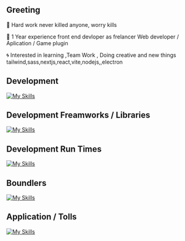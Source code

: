 ## Greeting


:low_brightness: Hard work never killed anyone, worry kills 

:trident: 1  Year experience front end devloper as frelancer Web developer / Aplication / Game plugin 

:cyclone: Interested in learning ,Team Work , Doing creative and new things 
tailwind,sass,nextjs,react,vite,nodejs,,electron	

## Development 
[![My Skills](https://skillicons.dev/icons?i=js,html,css)](https://skillicons.dev)

## Development Freamworks / Libraries

[![My Skills](https://skillicons.dev/icons?i=nextjs,react,nodejs,expressjs,electron,expressjs	)](https://skillicons.dev)

## Development Run Times
 
[![My Skills](https://skillicons.dev/icons?i=nodejs)](https://skillicons.dev)

## Boundlers 

[![My Skills](https://skillicons.dev/icons?i=vite,webpack)](https://skillicons.dev)

## Application / Tolls 

[![My Skills](https://skillicons.dev/icons?i=vscode,webstorm,figma,wordpress)](https://skillicons.dev)
